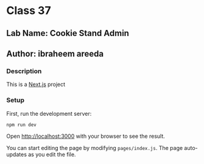 # Class 37

## Lab Name: Cookie Stand Admin

## Author: ibraheem areeda

### Description

This is a [Next.js](https://nextjs.org/) project 

### Setup

First, run the development server:

```bash
npm run dev
```

Open [http://localhost:3000](http://localhost:3000) with your browser to see the result.

You can start editing the page by modifying `pages/index.js`. The page auto-updates as you edit the file.
